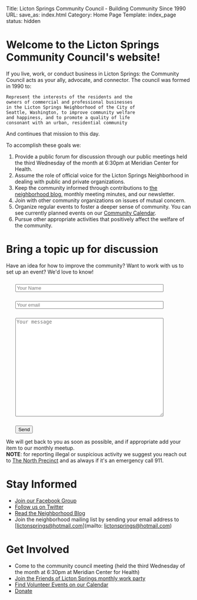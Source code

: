 Title: Licton Springs Community Council - Building Community Since 1990
URL:
save_as: index.html
Category: Home Page
Template: index_page
status: hidden

# Welcome to the Licton Springs Community Council's website!

If you live, work, or conduct business in Licton Springs: the Community Council acts as your ally, advocate, and connector.
The council was formed in 1990 to:

```
Represent the interests of the residents and the
owners of commercial and professional businesses
in the Licton Springs Neighborhood of the City of
Seattle, Washington, to improve community welfare
and happiness, and to promote a quality of life
consonant with an urban, residential community
```

And continues that mission to this day.

To accomplish these goals we:

1. Provide a public forum for discussion through our public meetings held the third Wednesday of the month at 6:30pm at Meridian Center for Health.
2. Assume the role of official voice for the Licton Springs Neighborhood in dealing with public and private organizations.
3. Keep the community informed through contributions to [the neighborhood blog](https://lovelicton.com/), monthly meeting minutes, and our newsletter.
4. Join with other community organizations on issues of mutual concern.
5. Organize regular events to foster a deeper sense of community. You can see currently planned events on our [Community Calendar](/pages/community-calendar.html).
6. Pursue other appropriate activities that positively affect the welfare of the community.

# Bring a topic up for discussion

Have an idea for how to improve the community? Want to work with us to set up an event?
We'd love to know!


<form method="POST" action="https://formspree.io/lictonspringscouncil@gmail.com">
  <input type="text" name="name" placeholder="Your Name" style="width: 80%; display: block; clear: both; margin: 5%;">
  <input type="email" name="email" placeholder="Your email" style="width: 80%; display: block; clear: both; margin: 5%;">
  <textarea name="message" placeholder="Your message" style="width: 80%; display: block; clear: both; margin: 5%; height: 20em"></textarea>
  <button type="submit" style="margin-left: 5%;">Send</button>
</form>

We will get back to you as soon as possible, and if appropriate add your item to our monthly meetup. <br />
**NOTE**: for reporting illegal or suspicious activity we suggest you reach out to [The North Precinct](https://www.seattle.gov/police/about-us/police-locations/north-precinct/north-precinct-contacts) and as always if it's an emergency call 911.

# Stay Informed
* [Join our Facebook Group](https://www.facebook.com/LictonSpringsNeighborhood/)
* [Follow us on Twitter](https://twitter.com/LictonSprings)
* [Read the Neighborhood Blog](https://lovelicton.com/)
* Join the neighborhood mailing list by sending your email address to [lictonsprings@hotmail.com](mailto: lictonsprings@hotmail.com)


# Get Involved
* Come to the community council meeting (held the third Wednesday of the month at 6:30pm at Meridian Center for Health)
* [Join the Friends of Licton Springs monthly work party](/work_party.pdf)
* [Find Volunteer Events on our Calendar](/pages/community-calendar.html)
* <form action="https://www.paypal.com/cgi-bin/webscr" method="post" target="_top" id="paypal">
        <input type="hidden" name="cmd" value="_s-xclick">
        <input type="hidden" name="hosted_button_id" value="5ES6SDXL2XPFN">
        <a href="#donate" onclick="document.getElementById('paypal').submit();">Donate</a>
    </form>
